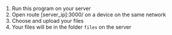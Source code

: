 1. Run this program on your server
2. Open route [server_ip]:3000/ on a device on the same network
3. Choose and upload your files
4. Your files will be in the folder `files` on the server